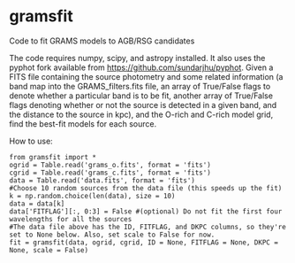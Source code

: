 # gramsfit
Code to fit GRAMS models to AGB/RSG candidates

The code requires numpy, scipy, and astropy installed. It also uses the pyphot fork available from https://github.com/sundarjhu/pyphot.
Given a FITS file containing the source photometry and some related information (a band map into the GRAMS_filters.fits file, an array of True/False flags to denote whether a particular band is to be fit, another array of True/False flags denoting whether or not the source is detected in a given band, and the distance to the source in kpc), and the O-rich and C-rich model grid, find the best-fit models for each source.

How to use:
```
from gramsfit import *
ogrid = Table.read('grams_o.fits', format = 'fits')
cgrid = Table.read('grams_c.fits', format = 'fits')
data = Table.read('data.fits', format = 'fits')
#Choose 10 random sources from the data file (this speeds up the fit)
k = np.random.choice(len(data), size = 10)
data = data[k]
data['FITFLAG'][:, 0:3] = False #(optional) Do not fit the first four wavelengths for all the sources
#The data file above has the ID, FITFLAG, and DKPC columns, so they're set to None below. Also, set scale to False for now.
fit = gramsfit(data, ogrid, cgrid, ID = None, FITFLAG = None, DKPC = None, scale = False)
```
